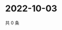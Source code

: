 # 2022-10-03

共 0 条

<!-- BEGIN WEIBO -->
<!-- 最后更新时间 Mon Oct 03 2022 11:53:00 GMT+0800 (China Standard Time) -->

<!-- END WEIBO -->

